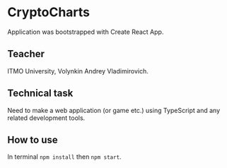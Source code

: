 # CryptoCharts
Application was bootstrapped with Create React App.

## Teacher
ITMO University, Volynkin Andrey Vladimirovich.

## Technical task
Need to make a web application (or game etc.) using TypeScript and any related development tools.

## How to use
In terminal `npm install` then `npm start`.